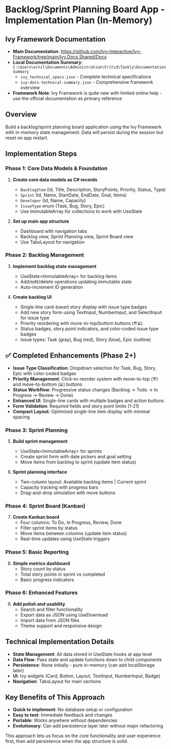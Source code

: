# Backlog/Sprint Planning Board App - Implementation Plan (In-Memory)

## Ivy Framework Documentation
- **Main Documentation**: https://github.com/Ivy-Interactive/Ivy-Framework/tree/main/Ivy.Docs.Shared/Docs
- **Local Documentation Summary**: `C:\Users\ernil\Documents\Administration\Fritid\Taskly\DocumentationSummary`
  - `ivy_technical_specs.json` - Complete technical specifications
  - `ivy-docs-technical-summary.json` - Comprehensive framework overview
- **Framework Note**: Ivy Framework is quite new with limited online help - use the official documentation as primary reference

## Overview
Build a backlog/sprint planning board application using the Ivy Framework with in-memory state management. Data will persist during the session but reset on app restart.

## Implementation Steps

### Phase 1: Core Data Models & Foundation
1. **Create core data models as C# records**
   - `BacklogItem` (Id, Title, Description, StoryPoints, Priority, Status, Type)
   - `Sprint` (Id, Name, StartDate, EndDate, Goal, Items)
   - `Developer` (Id, Name, Capacity)
   - `IssueType` enum (Task, Bug, Story, Epic)
   - Use ImmutableArray for collections to work with UseState

2. **Set up main app structure**
   - Dashboard with navigation tabs
   - Backlog view, Sprint Planning view, Sprint Board view
   - Use TabsLayout for navigation

### Phase 2: Backlog Management
3. **Implement backlog state management**
   - UseState<ImmutableArray<BacklogItem>> for backlog items
   - Add/edit/delete operations updating immutable state
   - Auto-increment ID generation

4. **Create backlog UI**
   - Single-line card-based story display with issue type badges
   - Add new story form using TextInput, NumberInput, and SelectInput for issue type
   - Priority reordering with move-to-top/bottom buttons (⇈⇊)
   - Status badges, story point indicators, and color-coded issue type badges
   - Issue types: Task (gray), Bug (red), Story (blue), Epic (outline)

## ✅ Completed Enhancements (Phase 2+)
- **Issue Type Classification**: Dropdown selection for Task, Bug, Story, Epic with color-coded badges
- **Priority Management**: Click-to-reorder system with move-to-top (⇈) and move-to-bottom (⇊) buttons
- **Status Workflow**: Progressive status changes (Backlog → Todo → In Progress → Review → Done)
- **Enhanced UI**: Single-line cards with multiple badges and action buttons
- **Form Validation**: Required fields and story point limits (1-21)
- **Compact Layout**: Optimized single-line item display with minimal spacing

### Phase 3: Sprint Planning
5. **Build sprint management**
   - UseState<ImmutableArray<Sprint>> for sprints
   - Create sprint form with date pickers and goal setting
   - Move items from backlog to sprint (update item status)

6. **Sprint planning interface**
   - Two-column layout: Available backlog items | Current sprint
   - Capacity tracking with progress bars
   - Drag-and-drop simulation with move buttons

### Phase 4: Sprint Board (Kanban)
7. **Create Kanban board**
   - Four columns: To Do, In Progress, Review, Done
   - Filter sprint items by status
   - Move items between columns (update item status)
   - Real-time updates using UseState triggers

### Phase 5: Basic Reporting
8. **Simple metrics dashboard**
   - Story count by status
   - Total story points in sprint vs completed
   - Basic progress indicators

### Phase 6: Enhanced Features
9. **Add polish and usability**
   - Search and filter functionality
   - Export data as JSON using UseDownload
   - Import data from JSON files
   - Theme support and responsive design

## Technical Implementation Details

- **State Management**: All data stored in UseState hooks at app level
- **Data Flow**: Pass state and update functions down to child components
- **Persistence**: None initially - pure in-memory (can add localStorage later)
- **UI**: Ivy widgets (Card, Button, Layout, TextInput, NumberInput, Badge)
- **Navigation**: TabsLayout for main sections

## Key Benefits of This Approach

- **Quick to implement**: No database setup or configuration
- **Easy to test**: Immediate feedback and changes
- **Portable**: Works anywhere without dependencies
- **Evolutionary**: Can add persistence layer later without major refactoring

This approach lets us focus on the core functionality and user experience first, then add persistence when the app structure is solid.